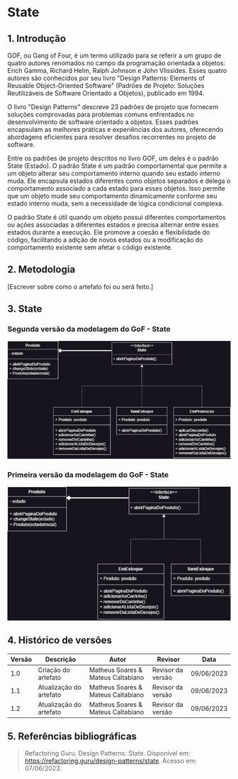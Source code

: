 # State

## 1. Introdução

GOF, ou Gang of Four, é um termo utilizado para se referir a um grupo de quatro autores renomados no campo da programação orientada a objetos: Erich Gamma, Richard Helm, Ralph Johnson e John Vlissides. Esses quatro autores são conhecidos por seu livro "Design Patterns: Elements of Reusable Object-Oriented Software" (Padrões de Projeto: Soluções Reutilizáveis de Software Orientado a Objetos), publicado em 1994.

O livro "Design Patterns" descreve 23 padrões de projeto que fornecem soluções comprovadas para problemas comuns enfrentados no desenvolvimento de software orientado a objetos. Esses padrões encapsulam as melhores práticas e experiências dos autores, oferecendo abordagens eficientes para resolver desafios recorrentes no projeto de software.

Entre os padrões de projeto descritos no livro GOF, um deles é o padrão State (Estado). O padrão State é um padrão comportamental que permite a um objeto alterar seu comportamento interno quando seu estado interno muda. Ele encapsula estados diferentes como objetos separados e delega o comportamento associado a cada estado para esses objetos. Isso permite que um objeto mude seu comportamento dinamicamente conforme seu estado interno muda, sem a necessidade de lógica condicional complexa.

O padrão State é útil quando um objeto possui diferentes comportamentos ou ações associadas a diferentes estados e precisa alternar entre esses estados durante a execução. Ele promove a coesão e flexibilidade do código, facilitando a adição de novos estados ou a modificação do comportamento existente sem afetar o código existente.

## 2. Metodologia

[Escrever sobre como o artefato foi ou será feito.]

## 3. State
### Segunda versão da modelagem do GoF - State
![](images/GoF_v2.png)

### Primeira versão da modelagem do GoF - State
![](images/GoF_v1.png)



## 4. Histórico de versões

| Versão | Descrição            | Autor           | Revisor           | Data           |
| ------ | -------------------- | --------------- | ----------------- | -------------- |
| 1.0 | Criação do artefato | Matheus Soares & Mateus Caltabiano | Revisor da versão | 09/06/2023 |
| 1.1 | Atualização do artefato | Matheus Soares & Mateus Caltabiano | Revisor da versão | 09/06/2023 |
| 1.2 | Atualização do artefato | Matheus Soares & Mateus Caltabiano | Revisor da versão | 09/06/2023 |

## 5. Referências bibliográficas

> Refactoring Guru. Design Patterns: State. Disponível em: https://refactoring.guru/design-patterns/state. Acesso em: 07/06/2023.
